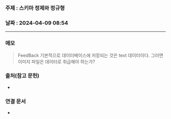 ### 주제 : 스키마 정제와 정규형

### 날짜 : 2024-04-09 08:54
----
### 메모
> FeedBack
> 기본적으로 데이터베이스에 저장되는 것은 text 데이터이다. 그러면 이미지 파일은 데이터로 취급해야 하는가?
> 

### 출처(참고 문헌)
-

### 연결 문서
-
